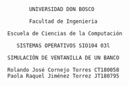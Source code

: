                         
                        
                        UNIVERSIDAD DON BOSCO
                        
                        Facultad de Ingenieria
                 
                 Escuela de Ciencias de la Computación
                    
                    SISTEMAS OPERATIVOS SIO104 03l
                 
                 SIMULACIÓN DE VENTANILLA DE UN BANCO
                 
                 Rolando José Cornejo Torres CT180058
                 Paola Raquel Jiménez Torrez JT180795

